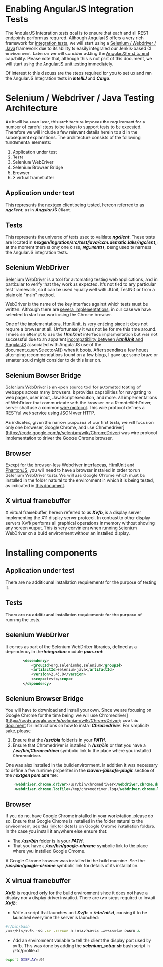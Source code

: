 # Enabling AngularJS Integration Tests
The AngularJS Integration tests goal is to ensure that each and all REST endpoints perform as required. Although AngularJS offers a very rich framework for [integration tests](https://docs.angularjs.org/guide/e2e-testing), we will start using a [Selenium / Webdriver / Java](http://docs.seleniumhq.org/docs/01_introducing_selenium.jsp) framework  due to its ability to easily integrated our Jenkis-based CI environment. Later on we will consider adding the [AngularJS end to end](https://docs.angularjs.org/guide/e2e-testing) capability. Please note that, although this is not part of this document, we will start using the [AngularJS unit testing](https://docs.angularjs.org/guide/unit-testing) immediately.

Of interest to this discuss are the steps required for you to set up and run the AngularJS Integration tests in _**IntelliJ**_ and _**Cargo**_.

# Selenium / Webdriver / Java Testing Architecture
As it will be seen later, this architecture imposes the requirement for a number of careful steps to be taken to support tests to be executed. Therefore we will include a few relevant details herein to aid in the subsequent explanations. The architecture consists of the following fundamental elements:

 1. Application under test
 1. Tests
 1. Selenium WebDriver
 1. Selenium Browser Bridge
 1. Browser
 1. X virtual framebuffer 

## Application under test
This represents the nextgen client being tested, hereon referred to as _**ngclient**_, as in _**AngularJS**_ Client.

## Tests
This represents the universe of tests used to validate _**ngclient**_. These tests are located in _**nexgen/ingration/src/test/java/com.dematic.labs/ngclient**_,; at the moment there is only one class, _**NgClientIT**_, being used to harness the AngularJS integration tests.

## Selenium WebDriver
[Selenium WebDriver]((http://docs.seleniumhq.org/docs/01_introducing_selenium.jsp)) is a tool for automating testing web applications, and in particular to verify that they work as expected. It's not tied to any particular test framework, so it can be used equally well with JUnit, TestNG or from a plain old "main" method.

WebDriver is the name of the key interface against which tests must be written. Although there are [several implementations](https://code.google.com/p/selenium/wiki/NextSteps), in our case we have selected to start our work using the Chrome browser.

One of the implementations, [HtmlUnit](https://code.google.com/p/selenium/wiki/HtmlUnitDriver), is very enticing since it does not require a browser at all. Unfortunately it was not be for me this time around. I made an attempt to use the _**HtmlUnit**_ interface implementation but was not successful due to an apparent [incompatibility between _**HtmlUnit**_ and AngularJS](http://stackoverflow.com/questions/20153104/htmlunit-not-working-with-angularjs) associated with AngularJS use of the document.querySelectorAll() when it boots. After spending a few houes attemping recommendations found on a few blogs, I gave up; some brave or smarter sould might consider to do this later on.

## Selenium Bowser Bridge
[Selenium WebDriver]((http://docs.seleniumhq.org/docs/01_introducing_selenium.jsp)) is an open source tool for automated testing of webapps across many browsers. It provides capabilities for navigating to web pages, user input, JavaScript execution, and more. All implementations of WebDriver that communicate with the browser, or a RemoteWebDriver, server shall use a common [wire protocol](https://code.google.com/p/selenium/wiki/JsonWireProtocol#Introduction). This wire protocol defines a RESTful web service using JSON over HTTP.

As indicated, given the narrow purposes of our first tests, we will focus on only one broweser, Google Chrome, and use Chromedriver](https://code.google.com/p/selenium/wiki/ChromeDriver) was wire protocol implementation to driver the Google Chrome browser.

## Browser
Except for the browser-less Webdriver interfaceas, [HtmlUnit](https://code.google.com/p/selenium/wiki/HtmlUnitDriver) and [PhantonJS](http://phantomjs.org/), you will need to have a browser installed in order to run Selenium WebDriver tests. We will use Google Chrome which must be installed in the folder natural to the environment in which it is being tested, as indicated in [this document](https://code.google.com/p/selenium/wiki/ChromeDriver). 

## X virtual framebuffer
X virtual framebuffer, hereon referred to as _**Xvfb**_, is a display server implementing the X11 display server protocol. In contrast to other display servers Xvfb performs all graphical operations in memory without showing any screen output. This is very convinient when running Selenium WebDriver on a build environment without an installed display.

# Installing components
## Application under test
There are no additiounal installation requirements for the purpose of testing it.

## Tests
There are no additiounal installation requirements for the purpose of running the tests.

## Selenium WebDriver
It comes as part of the Selenium WebDriber libraries, defined as a dependency in the _**integration**_ module _**pom.xml**_:
```xml
        <dependency>
            <groupId>org.seleniumhq.selenium</groupId>
            <artifactId>selenium-java</artifactId>
            <version>2.45.0</version>
            <scope>test</scope>
        </dependency>
```

## Selenium Browser Bridge
You will have to download and install your own. Since we are focusing on Google Chrome for the time being, we will use Chromedriver](https://code.google.com/p/selenium/wiki/ChromeDriver); see this [document](https://sites.google.com/a/chromium.org/chromedriver/getting-started) for instructions on how to install _**Chromedriver**_. For simplicity sake, please:
1. Ensure that the _**/usr/bin**_ folder is in your _**PATH**_.
2. Ensure that Chromedriver is installed in _**/usr/bin**_ or that you have a _**/usr/bin/Chromedriver**_ symbolic link to the place where you installed Chromedriver.

One was also installed in the build environment. In addition it was necessary to define a few runtime properites in the _**maven-failsafe-plugin**_ section of the _**nextgen**_ _**pom.xml**_ file:
```xml
    <webdriver.chrome.driver>/usr/bin/chromedriver</webdriver.chrome.driver>
    <webdriver.chrome.logfile>/tmp/chromedriver.log</webdriver.chrome.logfile>
```

## Browser
If you do not have Google Chrome installed in your workstation, please do so. Ensure that Google Chrome is installed in the folder natural to the environment; see this [link](https://code.google.com/p/selenium/wiki/ChromeDriver) for details on Google Chrome installation folders. In the case you install it anywhere else ensure that:
 - The _**/usr/bin**_ folder is in your _**PATH**_.
 - That you have a _**/usr/bin/google-chrome**_ symbolic link to the place where you installed Google Chrome.

A Google Chrome browser was installed in the build machine. See the _**/usr/bin/google-chrome**_ symbolic link for details of its installation.

## X virtual framebuffer 
_**Xvfb**_ is required only for the build environment since it does not have a display nor a display driver installed. There are two steps required to install _**Xvfb**_:

 - Write a script that launches and _**Xvfb**_ to _**/etc/init.d**_, causing it to be launched everytime the server is launched:
```bash
#!/bin/bash
/usr/bin/Xvfb :99 -ac -screen 0 1024x768x24 +extension RANDR &
```
 - Add an environment variable to tell the client the display port used by xvfb. This was done by adding the _**selenium_setup.sh**_ bash script in /etc/profile.d
```bash
export DISPLAY=:99
```